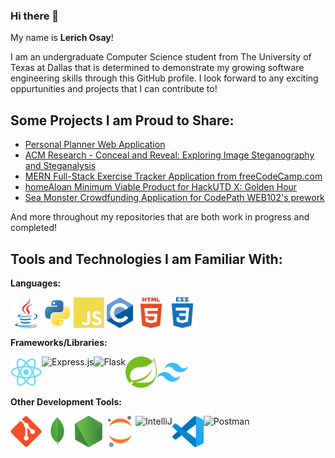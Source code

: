 ### Hi there 👋

My name is **Lerich Osay**! 

I am an undergraduate Computer Science student from The University of Texas at Dallas that is determined to demonstrate my growing software engineering skills through this GitHub profile. I look forward to any exciting oppurtunities and projects that I can contribute to!

## Some Projects I am Proud to Share:

* [Personal Planner Web Application](https://github.com/LerichO/planner-full-stack-app)
* [ACM Research - Conceal and Reveal: Exploring Image Steganography and Steganalysis](https://github.com/ACM-Research/Conceal-and-Reveal/)
* [MERN Full-Stack Exercise Tracker Application from freeCodeCamp.com](https://github.com/LerichO/mern-exercise-tracker)
* [homeAloan Minimum Viable Product for HackUTD X: Golden Hour](https://github.com/LerichO/homeAloan)
* [Sea Monster Crowdfunding Application for CodePath WEB102's prework](https://github.com/LerichO/web102_prework)

And more throughout my repositories that are both work in progress and completed!

## Tools and Technologies I am Familiar With:

**Languages:**
  <div id="languages" style="display: flex; align-items: center;">
    <img height="50" src="https://github.com/devicons/devicon/blob/master/icons/java/java-original.svg" alt="Java"/>
    <img height="50" src="https://github.com/devicons/devicon/blob/master/icons/python/python-original.svg" alt="Python"/>
    <img height="50" src="https://github.com/devicons/devicon/blob/master/icons/javascript/javascript-plain.svg" alt="JavaScript"/>
    <img height="50" src="https://github.com/devicons/devicon/blob/master/icons/c/c-original.svg" alt="C"/>
    <img height="50" src="https://github.com/devicons/devicon/blob/master/icons/html5/html5-plain-wordmark.svg" alt="HTML5"/>
    <img height="50" src="https://github.com/devicons/devicon/blob/master/icons/css3/css3-plain-wordmark.svg" alt="CSS3"/>
  </div>

**Frameworks/Libraries:** 
 <div id="languages" style="display: flex; align-items: center;">
    <img height="50" src="https://github.com/devicons/devicon/blob/master/icons/react/react-original.svg" alt="React.js"/>
    <img height="50" src="https://github.com/LerichO/LerichO/assets/86967773/a345759b-9871-4e98-b372-15fc96877f76" alt="Express.js"/>
    <img height="50" src="https://github.com/LerichO/LerichO/assets/86967773/eb32ac44-a64b-4be8-9e32-e96c5577309d" alt="Flask"/>
    <img height="50" src="https://github.com/devicons/devicon/blob/master/icons/spring/spring-original.svg" alt="Spring"/>
    <img height="50" src="https://github.com/devicons/devicon/blob/master/icons/tailwindcss/tailwindcss-plain.svg" alt="TailwindCSS"/>
  </div>
  
**Other Development Tools:**
  <div id="languages" style="display: flex; align-items: center;">
    <img height="50" src="https://github.com/devicons/devicon/blob/master/icons/git/git-original.svg" alt="Git"/>
    <img height="50" src="https://github.com/devicons/devicon/blob/master/icons/mongodb/mongodb-original.svg" alt="MongoDB"/>
    <img height="50" src="https://github.com/devicons/devicon/blob/master/icons/nodejs/nodejs-original.svg" alt="Node.js"/>
    <img height="50" src="https://github.com/devicons/devicon/blob/master/icons/jupyter/jupyter-original.svg" alt="Jupyter"/>
    <img height="50" src="https://upload.wikimedia.org/wikipedia/commons/thumb/9/9c/IntelliJ_IDEA_Icon.svg/2048px-IntelliJ_IDEA_Icon.svg.png" alt="IntelliJ"/>
    <img height="50" src="https://github.com/devicons/devicon/blob/master/icons/vscode/vscode-original.svg" alt="IntelliJ"/>
    <img height="50" src="https://github.com/LerichO/LerichO/assets/86967773/dbea24ae-a512-4071-8481-07520b0d400e" alt="Postman"/>
  </div>
  
<!--
**LerichO/LerichO** is a ✨ _special_ ✨ repository because its `README.md` (this file) appears on your GitHub profile.

Here are some ideas to get you started:

- 🔭 I’m currently working on ...
- 🌱 I’m currently learning ...
- 👯 I’m looking to collaborate on ...
- 🤔 I’m looking for help with ...
- 💬 Ask me about ...
- 📫 How to reach me: ...
- 😄 Pronouns: ...
- ⚡ Fun fact: ...
-->
